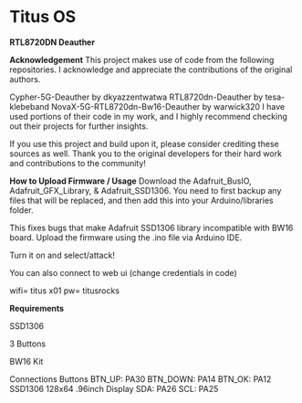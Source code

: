 # Titus OS


**RTL8720DN Deauther**


**Acknowledgement**
This project makes use of code from the following repositories. I acknowledge and appreciate the contributions of the original authors.

Cypher-5G-Deauther by dkyazzentwatwa
RTL8720dn-Deauther by tesa-klebeband
NovaX-5G-RTL8720dn-Bw16-Deauther by warwick320
I have used portions of their code in my work, and I highly recommend checking out their projects for further insights.

If you use this project and build upon it, please consider crediting these sources as well. Thank you to the original developers for their hard work and contributions to the community!



**How to Upload Firmware / Usage**
Download the Adafruit_BusIO, Adafruit_GFX_Library, & Adafruit_SSD1306. You need to first backup any files that will be replaced, and then add this into your Arduino/libraries folder.

This fixes bugs that make Adafruit SSD1306 library incompatible with BW16 board.
Upload the firmware using the .ino file via Arduino IDE.

Turn it on and select/attack!

You can also connect to web ui (change credentials in code)

wifi= titus x01 pw= titusrocks



**Requirements**

SSD1306

3 Buttons

BW16 Kit

Connections
Buttons
BTN_UP: PA30
BTN_DOWN: PA14
BTN_OK: PA12
SSD1306 128x64 .96inch Display
SDA: PA26
SCL: PA25
